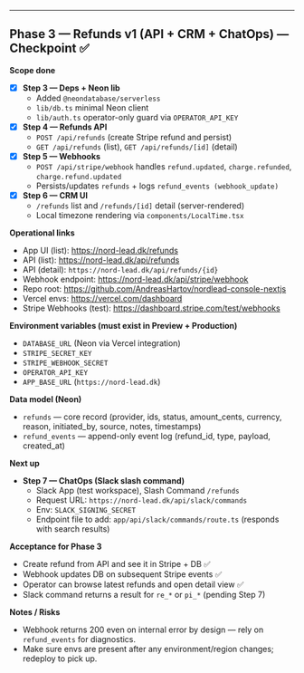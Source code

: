 ---

## Phase 3 — Refunds v1 (API + CRM + ChatOps) — Checkpoint ✅

**Scope done**
- [x] **Step 3 — Deps + Neon lib**
  - Added `@neondatabase/serverless`
  - `lib/db.ts` minimal Neon client
  - `lib/auth.ts` operator-only guard via `OPERATOR_API_KEY`
- [x] **Step 4 — Refunds API**
  - `POST /api/refunds` (create Stripe refund and persist)
  - `GET /api/refunds` (list), `GET /api/refunds/[id]` (detail)
- [x] **Step 5 — Webhooks**
  - `POST /api/stripe/webhook` handles `refund.updated`, `charge.refunded`, `charge.refund.updated`
  - Persists/updates `refunds` + logs `refund_events (webhook_update)`
- [x] **Step 6 — CRM UI**
  - `/refunds` list and `/refunds/[id]` detail (server-rendered)
  - Local timezone rendering via `components/LocalTime.tsx`

**Operational links**
- App UI (list): <https://nord-lead.dk/refunds>  
- API (list): <https://nord-lead.dk/api/refunds>  
- API (detail): `https://nord-lead.dk/api/refunds/{id}`  
- Webhook endpoint: <https://nord-lead.dk/api/stripe/webhook>  
- Repo root: <https://github.com/AndreasHartov/nordlead-console-nextjs>  
- Vercel envs: <https://vercel.com/dashboard>  
- Stripe Webhooks (test): <https://dashboard.stripe.com/test/webhooks>

**Environment variables (must exist in Preview + Production)**
- `DATABASE_URL` (Neon via Vercel integration)
- `STRIPE_SECRET_KEY`
- `STRIPE_WEBHOOK_SECRET`
- `OPERATOR_API_KEY`
- `APP_BASE_URL` (`https://nord-lead.dk`)

**Data model (Neon)**
- `refunds` — core record (provider, ids, status, amount_cents, currency, reason, initiated_by, source, notes, timestamps)
- `refund_events` — append-only event log (refund_id, type, payload, created_at)

**Next up**
- **Step 7 — ChatOps (Slack slash command)**
  - Slack App (test workspace), Slash Command `/refunds`
  - Request URL: `https://nord-lead.dk/api/slack/commands`
  - Env: `SLACK_SIGNING_SECRET`
  - Endpoint file to add: `app/api/slack/commands/route.ts` (responds with search results)

**Acceptance for Phase 3**
- Create refund from API and see it in Stripe + DB ✅
- Webhook updates DB on subsequent Stripe events ✅
- Operator can browse latest refunds and open detail view ✅
- Slack command returns a result for `re_*` or `pi_*` (pending Step 7)

**Notes / Risks**
- Webhook returns 200 even on internal error by design — rely on `refund_events` for diagnostics.
- Make sure envs are present after any environment/region changes; redeploy to pick up.
